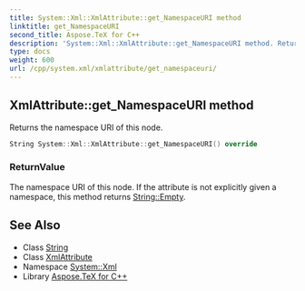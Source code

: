 ```yaml
---
title: System::Xml::XmlAttribute::get_NamespaceURI method
linktitle: get_NamespaceURI
second_title: Aspose.TeX for C++
description: 'System::Xml::XmlAttribute::get_NamespaceURI method. Returns the namespace URI of this node in C++.'
type: docs
weight: 600
url: /cpp/system.xml/xmlattribute/get_namespaceuri/
---
```

## XmlAttribute::get_NamespaceURI method


Returns the namespace URI of this node.

```cpp
String System::Xml::XmlAttribute::get_NamespaceURI() override
```


### ReturnValue

The namespace URI of this node. If the attribute is not explicitly given a namespace, this method returns [String::Empty](../../../system/string/empty/).

## See Also

* Class [String](../../../system/string/)
* Class [XmlAttribute](../)
* Namespace [System::Xml](../../)
* Library [Aspose.TeX for C++](../../../)
